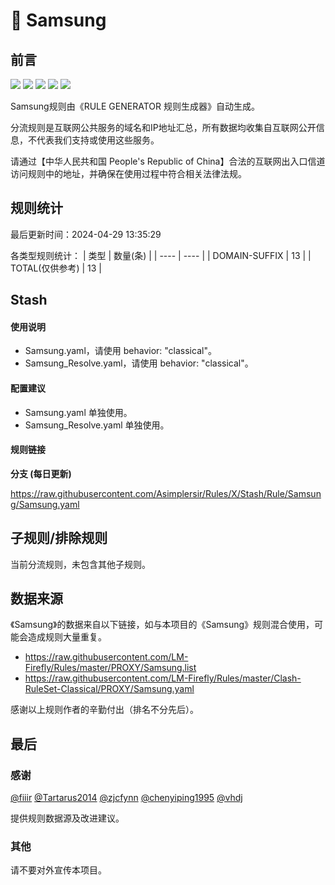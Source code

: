 # 🧸 Samsung

## 前言

![](https://shields.io/badge/-移除重复规则-ff69b4) ![](https://shields.io/badge/-DOMAIN与DOMAIN--SUFFIX合并-green) ![](https://shields.io/badge/-DOMAIN--SUFFIX间合并-critical) ![](https://shields.io/badge/-DOMAIN--SUFFIX与DOMAIN--KEYWORD合并-blue) ![](https://shields.io/badge/-IP--CIDR(6)合并-blueviolet) 

Samsung规则由《RULE GENERATOR 规则生成器》自动生成。

分流规则是互联网公共服务的域名和IP地址汇总，所有数据均收集自互联网公开信息，不代表我们支持或使用这些服务。

请通过【中华人民共和国 People's Republic of China】合法的互联网出入口信道访问规则中的地址，并确保在使用过程中符合相关法律法规。

## 规则统计

最后更新时间：2024-04-29 13:35:29

各类型规则统计：
| 类型 | 数量(条)  | 
| ---- | ----  |
| DOMAIN-SUFFIX | 13  | 
| TOTAL(仅供参考) | 13  | 


## Stash 

#### 使用说明
- Samsung.yaml，请使用 behavior: "classical"。
- Samsung_Resolve.yaml，请使用 behavior: "classical"。

#### 配置建议
- Samsung.yaml 单独使用。
- Samsung_Resolve.yaml 单独使用。

#### 规则链接
**分支 (每日更新)**

https://raw.githubusercontent.com/Asimplersir/Rules/X/Stash/Rule/Samsung/Samsung.yaml











## 子规则/排除规则


当前分流规则，未包含其他子规则。

## 数据来源

《Samsung》的数据来自以下链接，如与本项目的《Samsung》规则混合使用，可能会造成规则大量重复。

- https://raw.githubusercontent.com/LM-Firefly/Rules/master/PROXY/Samsung.list
- https://raw.githubusercontent.com/LM-Firefly/Rules/master/Clash-RuleSet-Classical/PROXY/Samsung.yaml


感谢以上规则作者的辛勤付出（排名不分先后）。

## 最后

### 感谢

[@fiiir](https://github.com/fiiir) [@Tartarus2014](https://github.com/Tartarus2014) [@zjcfynn](https://github.com/zjcfynn) [@chenyiping1995](https://github.com/chenyiping1995) [@vhdj](https://github.com/vhdj)

提供规则数据源及改进建议。

### 其他

请不要对外宣传本项目。